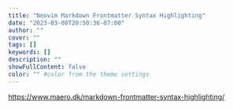 ```yaml
---
title: "Neovim Markdown Frontmatter Syntax Highlighting"
date: "2023-03-08T20:50:36-07:00"
author: ""
cover: ""
tags: []
keywords: []
description: ""
showFullContent: false
color: "" #color from the theme settings
---
```


https://www.maero.dk/markdown-frontmatter-syntax-highlighting/
